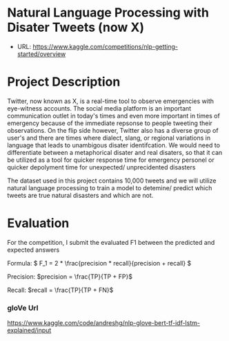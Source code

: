 # Natural Language Processing with Disater Tweets (now X)

- URL: https://www.kaggle.com/competitions/nlp-getting-started/overview

# Project Description

Twitter, now known as X, is a real-time tool to observe emergencies with eye-witness accounts. The social media platform is an important communication outlet in today's times and even more important in times of emergency because of the immediate repsonse to people tweeting their observations. On the flip side however, Twitter also has a diverse group of user's and there are times where dialect, slang, or regional variations in language that leads to unambigous disater identifcation. We would need to differentiate between a metaphorical disater and real disaters, so that it can be utilized as a tool for quicker response time for emergency personel or quicker depolyment time for unexpected/ unprecidented disasters

The dataset used in this project contains 10,000 tweets and we will utilize natural language processing to train a model to detemine/ predict which tweets are true natural disasters and which are not. 

# Evaluation
For the competition, I submit the evaluated F1 between the predicted and expected answers

Formula:
$ F_1 = 2 * \frac{precision * recall}{precision + recall} $

Precision:
$precision = \frac{TP}{TP + FP}$

Recall:
$recall = \frac{TP}{TP + FN}$



### gloVe Url
https://www.kaggle.com/code/andreshg/nlp-glove-bert-tf-idf-lstm-explained/input
